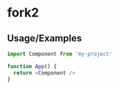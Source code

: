 # fork2

## Usage/Examples

```javascript
import Component from 'my-project'

function App() {
  return <Component />
}
```
